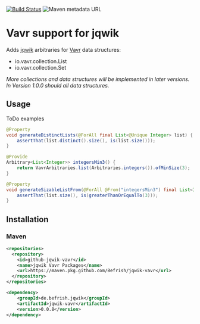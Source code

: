 [![Build Status](https://travis-ci.com/Befrish/jqwik-vavr.svg?branch=main)](https://travis-ci.com/Befrish/jqwik-vavr)
![Maven metadata URL](https://img.shields.io/maven-metadata/v?color=blue&metadataUrl=https%3A%2F%2Fmaven.pkg.github.com%2FBefrish%2Fjqwik-vavr%2Fde%2Fbefrish%2Fjqwik%2Fjqwik-vavr)

# Vavr support for jqwik

Adds [jqwik](https://jqwik.net/) arbitraries for [Vavr](https://www.vavr.io/vavr-docs/) data structures:

- io.vavr.collection.List
- io.vavr.collection.Set

<!--
- io.vavr.collection.*
- io.vavr.concurrent.*
- io.vavr.control.*
-->

_More collections and data structures will be implemented in later versions. In Version 1.0.0 should all data structures._

## Usage

ToDo examples

```java
@Property
void generateDistinctLists(@ForAll final List<@Unique Integer> list) {
    assertThat(list.distinct().size(), is(list.size()));
}
```

```java
@Provide
Arbitrary<List<Integer>> integersMin3() {
    return VavrArbitraries.list(Arbitraries.integers()).ofMinSize(3);
}

@Property
void generateSizableListFrom(@ForAll @From("integersMin3") final List<Integer> list) {
    assertThat(list.size(), is(greaterThanOrEqualTo(3)));
}
```

## Installation

### Maven

```xml
<repositories>
  <repository>
    <id>github-jqwik-vavr</id>
    <name>jqwik Vavr Packages</name>
    <url>https://maven.pkg.github.com/Befrish/jqwik-vavr</url>
  </repository>
</repositories>
```

```xml
<dependency>
    <groupId>de.befrish.jqwik</groupId>
    <artifactId>jqwik-vavr</artifactId>
    <version>0.0.8</version>
</dependency>
```
